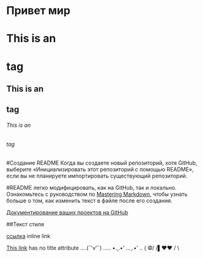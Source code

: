 # Привет мир
# This is an <h1> tag
## This is an <h2> tag
###### This is an <h6> tag

#Создание README
Когда вы создаете новый репозиторий, хотя GitHub, выберите «Инициализировать этот репозиторий с помощью README», если вы не планируете импортировать существующий репозиторий. 

#README легко модифицировать, как на GitHub, так и локально. Ознакомьтесь с руководством по
[Mastering Markdown](https://guides.github.com/features/mastering-markdown/), чтобы узнать больше о том, как изменить текст в файле после его создания.

[Документирование ваших проектов на GitHub](https://guides.github.com/features/wikis/)

##Текст стиля


[ссылка]( https://veltata.github.io/hello-world/index.html"курсы") inline link

[This link](https://daringfireball.net/projects/markdown/syntax#link) has no title attribute
....(¯'v'¯)
..... •.¸.•'
...¸.•'
.. (
©/
/▌♥♥
/ \
